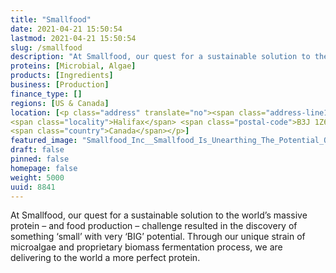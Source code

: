 ```yaml
---
title: "Smallfood"
date: 2021-04-21 15:50:54
lastmod: 2021-04-21 15:50:54
slug: /smallfood
description: "At Smallfood, our quest for a sustainable solution to the world’s massive protein – and food production – challenge resulted in the discovery of something ‘small’ with very ‘BIG’ potential. Through our unique strain of microalgae and proprietary biomass fermentation process, we are delivering to the world a more perfect protein."
proteins: [Microbial, Algae]
products: [Ingredients]
business: [Production]
finance_type: []
regions: [US & Canada]
location: [<p class="address" translate="no"><span class="address-line1">Barrington Street</span><br>
<span class="locality">Halifax</span> <span class="postal-code">B3J 1Z6</span><br>
<span class="country">Canada</span></p>]
featured_image: "Smallfood_Inc__Smallfood_Is_Unearthing_The_Potential_Of_Microbes.jpg"
draft: false
pinned: false
homepage: false
weight: 5000
uuid: 8841
---
```

<p>At Smallfood, our quest for a sustainable solution to the world’s massive protein – and food production – challenge resulted in the discovery of something ‘small’ with very ‘BIG’ potential. Through our unique strain of microalgae and proprietary biomass fermentation process, we are delivering to the world a more perfect protein.</p>

